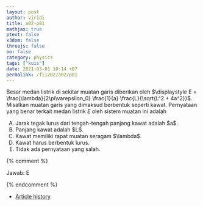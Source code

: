 ```yaml
---
layout: post
author: viridi
title: a02-p01
mathjax: true
ptext: false
x3dom: false
threejs: false
oo: false
category: physics
tags: ["kuis"]
date: 2021-03-01 10:14 +07
permalink: /fi1202/a02/p01
---
```

Besar medan listrik di sekitar muatan garis diberikan oleh $\displaystyle E = \frac{\lambda}{2\pi\varepsilon_0} \frac{1}{a} \frac{L}{\sqrt{L^2 + 4a^2}}$. Misalkan muatan garis yang dimaksud berbentuk seperti kawat. Pernyataan yang benar terkait medan listrik $E$ oleh sistem muatan ini adalah
<ol type="A">
<li>Jarak tegak lurus dari tengah-tengah panjang kawat adalah $a$.</li>
<li>Panjang kawat adalah $L$.</li>
<li>Kawat memiliki rapat muatan seragam $\lambda$.</li>
<li>Kawat harus berbentuk lurus.</li>
<li>Tidak ada pernyataan yang salah.</li>
</ol>

{% comment %}

Jawab: E

{% endcomment %}

+ [Article history](https://github.com/butiran/butiran.github.io/commits/master/_posts/fi1202/a02/2021-03-01-p01.md)
